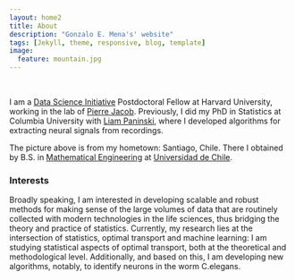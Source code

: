 ```yaml
---
layout: home2
title: About
description: "Gonzalo E. Mena's' website"
tags: [Jekyll, theme, responsive, blog, template]
image:
  feature: mountain.jpg
---
```

<br>

I am a [Data Science Initiative](https://datascience.harvard.edu/) Postdoctoral Fellow at Harvard University, working in the lab of [Pierre Jacob](https://sites.google.com/site/pierrejacob/?pli=1&authuser=1). Previously, I did my PhD in Statistics at Columbia University with [Liam Paninski](http://www.stat.columbia.edu/~liam/), where I developed algorithms for extracting neural signals from recordings.

The picture above is from my hometown: Santiago, Chile. There I obtained by B.S. in [Mathematical Engineering](http://www.dim.uchile.cl/) at [Universidad de Chile](http://www.uchile.cl).


### Interests

Broadly speaking, I am interested in developing scalable and robust methods for making sense of the large volumes of data that are routinely collected with modern technologies in the life sciences, thus bridging the theory and practice of statistics. Currently, my research lies at the intersection of statistics, optimal transport and machine learning: I am studying statistical aspects of optimal transport, both at the theoretical and methodological level. Additionally, and based on this, I am developing new algorithms, notably, to identify neurons in the worm C.elegans.
